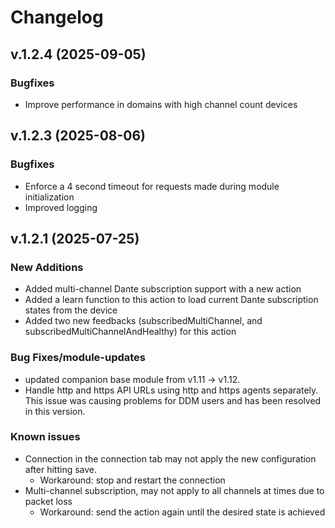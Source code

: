 # Changelog

## v.1.2.4 (2025-09-05)

### Bugfixes

- Improve performance in domains with high channel count devices

## v.1.2.3 (2025-08-06)

### Bugfixes

- Enforce a 4 second timeout for requests made during module initialization
- Improved logging

## v.1.2.1 (2025-07-25)

### New Additions

- Added multi-channel Dante subscription support with a new action
- Added a learn function to this action to load current Dante subscription states from the device
- Added two new feedbacks (subscribedMultiChannel, and subscribedMultiChannelAndHealthy) for this action

### Bug Fixes/module-updates

- updated companion base module from v1.11 → v1.12.
- Handle http and https API URLs using http and https agents separately. This issue was causing problems for DDM users and has been resolved in this version.

### Known issues

- Connection in the connection tab may not apply the new configuration after hitting save.
  - Workaround: stop and restart the connection
- Multi-channel subscription, may not apply to all channels at times due to packet loss
  - Workaround: send the action again until the desired state is achieved
